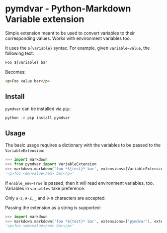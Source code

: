 # pymdvar - Python-Markdown Variable extension

Simple extension meant to be used to convert variables to their corresponding values. Works with environment variables too.

It uses the `${variable}` syntax. For example, given `variable=value`, the following text:

```md
Foo ${variable} bar
```

Becomes:

```html
<p>Foo value bar</p>
```

## Install

`pymdvar` can be installed via `pip`:

```sh
python -m pip install pymdvar
```

## Usage

The basic usage requires a dictionary with the variables to be passed to the `VariableExtension`:

```py
>>> import markdown
>>> from pymdvar import VariableExtension
>>> markdown.markdown('foo *${test}* bar', extensions=[VariableExtension(variables={'test': 'value'})])
'<p>foo <em>value</em> bar</p>'
```

if `enable_env=True` is passed, then it will read environment variables, too. Variables in `variables` take preference.

Only `a-z`, `A-Z`, `_` and `0-9` characters are accepted.

Passing the extension as a string is supported:

```py
>>> import markdown
>>> markdown.markdown('foo *${test}* bar', extensions=['pymdvar'], extension_configs={'pymdvar': {'variables': {'test': 'value'}}})
'<p>foo <em>value</em> bar</p>'
```